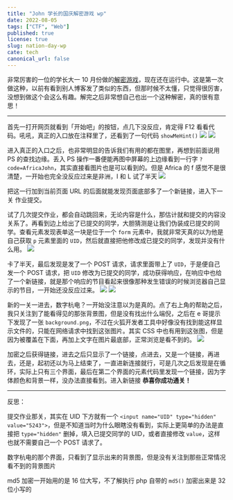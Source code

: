 ```yaml
---
title: "John 学长的国庆解密游戏 wp"
date: 2022-08-05
tags: ["CTF", "Web"]
published: true
license: true
slug: nation-day-wp
cate: tech
canonical_url: false
---
```


非常厉害的一位的学长大一 10 月份做的[解密游戏]，现在还在运行中。这是第一次做这种，以前有看到别人博客发了类似的东西，但那时候不太懂，只觉得很厉害，没想到做这个会这么有趣。解完之后非常想自己也出一个这种解密，真的很有意思！

---

首先一打开网页就看到「开始吧」的按钮，点几下没反应，肯定得 F12 看看代码。吼吼，真正的入口放在注释里了，还看到了一句代码 `showMeHint()`
![ ](https://u.jalenz.cn/blog/nation-day-wp_01.png?blog)
![ ](https://u.jalenz.cn/blog/nation-day-wp_02.png?blog)

进入真正的入口之后，也非常明显的告诉我们有用的都在图里，再想到前面说用 PS 的查找边缘。丢入 PS 操作一番便能再图中屏幕的上边缘看到一行字 `?code=AfricaJohn`，其实直接看图片也是可以看到的。但是 Africa 的 f 感觉不是很清楚，一开始也完全没反应过来是非洲，I 和 L 试了半天
![ ](https://u.jalenz.cn/blog/nation-day-wp_03.png?blog)

把这一行加到当前页面 URL 的后面就能发现页面底部多了一个新链接，进入下一关 作业提交。

试了几次提交作业，都会自动跳回来，无论内容是什么，那估计就和提交的内容没关系了。再看到边上给出了已提交的同学，大胆猜测是让我们伪装成已提交的同学。查看元素发现表单这一块是位于一个 `form` 元素中，我就非常天真的以为他是自己获取 `p` 元素里面的 `UID`，然后就直接把他修改成已提交的同学，发现并没有什么用。
![ ](https://u.jalenz.cn/blog/nation-day-wp_04.png?blog)

卡了半天，最后发现是发了一个 POST 请求，请求里面带上了 `UID`，于是便自己发一个 POST 请求，把 `UID` 修改为已提交的同学，成功获得响应，在响应中也给了一个新链接，就是那个响应的节目看起来很像那种发生错误的时候浏览器自己显示的节目，一开始还没反应过来。
![ ](https://u.jalenz.cn/blog/nation-day-wp_05.png?blog)
![ ](https://u.jalenz.cn/blog/nation-day-wp_06.png?blog)

新的一关一进去，数字杭电？一开始没注意以为是真的。点了右上角的帮助之后，我只关注到了能看得见的那张背景图，但是没有找出什么端倪，之后在 e 哥提示下发现了一张 `background.png`，不过在火狐开发者工具中好像没有找到能这样显示文件的，只能在网络请求中找到这张图片。其实 CSS 中也有用到这张图，但是因为被覆盖在下面，再加上文字在图片最底部，正常浏览是看不到的。
![ ](https://u.jalenz.cn/blog/nation-day-wp_07.png?blog)

加密之后获得链接，进去之后只显示了一个链接，点进去，又是一个链接，再进去，还是，起初还以为马上结束了，一直进新连接就行，可是几次之后发现是在循环，实际上只有三个界面，最后在第二个界面的元素代码里发现一个链接，因为字体颜色和背景一样，没办法直接看到。进入新链接 **恭喜你成功通关！**

---

反思：

提交作业那关，其实在 UID 下方就有一个 `<input name="UID" type="hidden" value="5243">`，但是不知道当时为什么眼瞎没有看到，实际上更简单的办法是直接把 `type="hidden"` 删掉，填入已提交同学的 UID，或者直接修改 `value`，这样也就不需要自己一个 POST 请求了。

数字杭电的那个界面，只看到了显示出来的背景图，但是没有关注到那些正常情况看不到的背景图片

md5 加密一开始用的是 16 位大写，不了解执行 php 自带的 `md5()` 加密出来是 32 位小写的

[解密游戏]: https://decode.wuhan5.cc/
